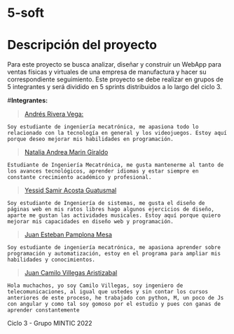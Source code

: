 # 5-soft
# Descripción del proyecto 

Para este proyecto se busca analizar, diseñar y construir un WebApp para ventas físicas y virtuales de una empresa de manufactura y hacer su correspondiente seguimiento. Este proyecto se debe realizar en grupos de 5 integrantes y será dividido en 5 sprints distribuidos a lo largo del ciclo 3.

#**Integrantes:**

> [Andrés Rivera Vega:](https://github.com/TeamARV) 

    Soy estudiante de ingeniería mecatrónica, me apasiona todo lo relacionado con la tecnología en general y los videojuegos. Estoy aquí porque deseo mejorar mis habilidades en programación. 

> [Natalia Andrea Marin Giraldo](https://github.com/NataliaMarin490)
 
    Estudiante de Ingeniería Mecatrónica, me gusta mantenerme al tanto de los avances tecnológicos, aprender idiomas y estar siempre en constante crecimiento académico y profesional. 

> [Yessid Samir Acosta Guatusmal](https://github.com/yesidacosta)
 
    Soy estudiante de Ingeniería de sistemas, me gusta el diseño de páginas web en mis ratos libres hago algunos ejercicios de diseño, aparte me gustan las actividades musicales. Estoy aquí porque quiero mejorar mis capacidades en diseño web y programación.


> [Juan Esteban Pamplona Mesa](https://github.com/JuanEstebanP04)

    Soy estudiante de ingeniería mecatrónica, me apasiona aprender sobre programación y automatización, estoy en el programa para ampliar mis habilidades y conocimientos.  

>[Juan Camilo Villegas Aristizabal](https://github.com/Zhyex)

    Hola muchachos, yo soy Camilo Villegas, soy ingeniero de telecomunicaciones, al igual que ustedes y sin contar los cursos anteriores de este proceso, he trabajado con python, M, un poco de Js con angular y como tal soy gomoso por el estudio y pues con ganas de aprender constantemente


Ciclo 3 - Grupo MINTIC 2022

